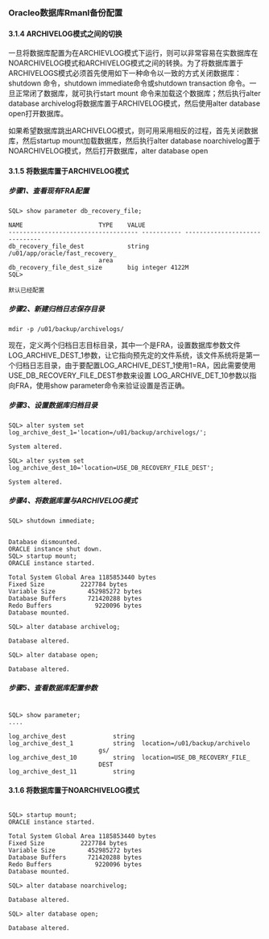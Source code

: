 
### Oracleo数据库Rmanl备份配置

#### 3.1.4 ARCHIVELOG模式之间的切换

   一旦将数据库配置为在ARCHIEVLOG模式下运行，则可以非常容易在实数据库在NOARCHIVELOG模式和ARCHIVELOG模式之间的转换。为了将数据库置于ARCHIVELOGS模式必须首先使用如下一种命令以一致的方式关闭数据库：shutdown 命令，shutdown immediate命令或shutdown transaction 命令。一旦正常闭了数据库，就可执行start mount 命令来加载这个数据库；然后执行alter database archivelog将数据库置于ARCHIVELOG模式，然后使用alter database open打开数据库。
  
   如果希望数据库跳出ARCHIVELOG模式，则可用采用相反的过程，首先关闭数据库，然后startup mount加载数据库，然后执行alter database noarchivelog置于NOARCHIVELOG模式，然后打开数据库，alter database open

#### 3.1.5 将数据库置于ARCHIVELOG模式

##### 步骤1、查看现有FRA配置

```
SQL> show parameter db_recovery_file;

NAME				     TYPE	 VALUE
------------------------------------ ----------- ------------------------------
db_recovery_file_dest		     string	 /u01/app/oracle/fast_recovery_
						 area
db_recovery_file_dest_size	     big integer 4122M
SQL> 

默认已经配置

```
##### 步骤2、新建归档日志保存目录
```
mdir -p /u01/backup/archivelogs/
```
现在，定义两个归档日志目标目录，其中一个是FRA，设置数据库参数文件
LOG_ARCHIVE_DEST_1参数，让它指向预先定的文件系统，该文件系统将是第一个归档日志目录，由于要配置LOG_ARCHIVE_DEST_1使用1=RA，因此需要使用USE_DB_RECOVERY_FILE_DEST参数来设置 LOG_ARCHIVE_DET_10参数以指向FRA，使用show parameter命令来验证设置是否正确。

##### 步骤3、设置数据库归档目录
~~~
SQL> alter system set log_archive_dest_1='location=/u01/backup/archivelogs/';

System altered.

SQL> alter system set log_archive_dest_10='location=USE_DB_RECOVERY_FILE_DEST';

System altered.
~~~
##### 步骤4、将数据库置与ARCHIVELOG模式
~~~
SQL> shutdown immediate;


Database dismounted.
ORACLE instance shut down.
SQL> startup mount;
ORACLE instance started.

Total System Global Area 1185853440 bytes
Fixed Size		    2227784 bytes
Variable Size		  452985272 bytes
Database Buffers	  721420288 bytes
Redo Buffers		    9220096 bytes
Database mounted.

SQL> alter database archivelog;

Database altered.

SQL> alter database open;

Database altered.
~~~~

##### 步骤5、查看数据库配置参数

~~~

SQL> show parameter;
....

log_archive_dest		     string
log_archive_dest_1		     string	 location=/u01/backup/archivelo
						 gs/
log_archive_dest_10		     string	 location=USE_DB_RECOVERY_FILE_
						 DEST
log_archive_dest_11		     string
~~~
 

#### 3.1.6 将数据库置于NOARCHIVELOG模式
~~~

SQL> startup mount;
ORACLE instance started.

Total System Global Area 1185853440 bytes
Fixed Size		    2227784 bytes
Variable Size		  452985272 bytes
Database Buffers	  721420288 bytes
Redo Buffers		    9220096 bytes
Database mounted.

SQL> alter database noarchivelog;

Database altered.

SQL> alter database open;

Database altered.
~~~